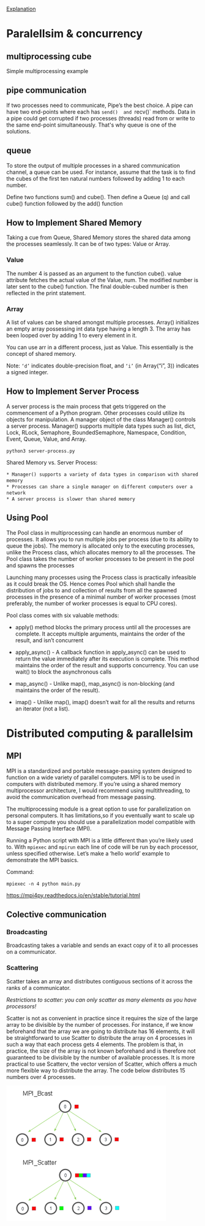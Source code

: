 [Explanation](https://medium.com/fintechexplained/advanced-python-concurrency-and-parallelism-82e378f26ced)


# Paralellsim & concurrency

## multiprocessing cube
Simple multiprocessing example


## pipe communication
If two processes need to communicate, Pipe’s the best choice. A pipe can have two end-points where each has `send() 
and `recv()` methods. Data in a pipe could get corrupted if two processes (threads) read from or write to the same 
end-point simultaneously. That's why queue is one of the solutions.

## queue
To store the output of multiple processes in a shared communication channel, a queue can be used. 
For instance, assume that the task is to find the cubes of the first ten natural numbers followed by adding 1 to each number.

Define two functions sum() and cube(). Then define a Queue (q) and call cube() function followed by the add() function


## How to Implement Shared Memory
Taking a cue from Queue, Shared Memory stores the shared data among the processes seamlessly. It can be of two types: Value or Array.


### Value
The number 4 is passed as an argument to the function cube(). value attribute fetches the actual value of the Value, num. The modified number is later sent to the cube() function. The final double-cubed number is then reflected in the print statement.

### Array
A list of values can be shared amongst multiple processes. 
Array() initializes an empty array possessing int data type having a length 3. 
The array has been looped over by adding 1 to every element in it.

You can use arr in a different process, just as Value. This essentially is the concept of shared memory.

Note: `‘d’` indicates double-precision float, and `‘i’` (in Array(“i”, 3)) indicates a signed integer.




## How to Implement Server Process

A server process is the main process that gets triggered on the commencement of a Python program. Other processes could utilize its objects for manipulation. A manager object of the class Manager() controls a server process. Manager() supports multiple data types such as list, dict, Lock, RLock, Semaphore, BoundedSemaphore, Namespace, Condition, Event, Queue, Value, and Array.


```
python3 server-process.py
```

Shared Memory vs. Server Process:

    * Manager() supports a variety of data types in comparison with shared memory
    * Processes can share a single manager on different computers over a network
    * A server process is slower than shared memory


## Using Pool

The Pool class in multiprocessing can handle an enormous number of processes. It allows you to run multiple jobs per process (due to its ability to queue the jobs). The memory is allocated only to the executing processes, unlike the Process class, which allocates memory to all the processes. The Pool class takes the number of worker processes to be present in the pool and spawns the processes

Launching many processes using the Process class is practically infeasible as it could break the OS. Hence comes Pool which shall handle the distribution of jobs to and collection of results from all the spawned processes in the presence of a minimal number of worker processes (most preferably, the number of worker processes is equal to CPU cores).


Pool class comes with six valuable methods:

* apply() method blocks the primary process until all the processes are complete.
It accepts multiple arguments, maintains the order of the result, and isn’t concurrent



* apply_async() - A callback function in apply_async() can be used to return the value immediately 
after its execution is complete. This method maintains the order of the result and supports concurrency.
You can use wait() to block the asynchronous calls



* map_async() - Unlike map(), map_async() is non-blocking (and maintains the order of the result).



* imap() - Unlike map(), imap() doesn’t wait for all the results and returns an iterator (not a list).



# Distributed computing & parallelsim
## MPI

MPI is a standardized and portable message-passing system designed
to function on a wide variety of parallel computers.
MPI is to be used in computers with distributed memory. 
If you’re using a shared memory multiprocessor architecture, I would recommend using multithreading, 
to avoid the communication overhead from message passing.


The multiprocessing module is a great option to use for parallelization on personal computers. 
It has limitations,so if you eventually want to scale up to a super compute you should use a parallelization model compatible with Message Passing Interface (MPI).


Running a Python script with MPI is a little different than you’re likely used to.
With `mpiexec` and `mpirun` each line of code will be run by each processor, unless specified otherwise. 
Let’s make a ‘hello world’ example to demonstrate the MPI basics.

Command:
```
mpiexec -n 4 python main.py
```


https://mpi4py.readthedocs.io/en/stable/tutorial.html



## Colective communication

### Broadcasting
Broadcasting takes a variable and sends an exact copy of it to all processes on a communicator.

### Scattering
Scatter takes an array and distributes contiguous sections of it across the ranks of a communicator.

*Restrictions to scatter: you can only scatter as many elements as you have processors!*

Scatter is not as convenient in practice since it requires the size of the large array to be divisible by the number of processes. 
For instance, if we know beforehand that the array we are going to distribute has 16 elements, it will be straightforward to use Scatter to distribute the array on 4 processes in such a way that each process gets 4 elements. 
The problem is that, in practice, the size of the array is not known beforehand and is therefore not guaranteed to be divisible
by the number of available processes. It is more practical to use Scatterv, the vector version of Scatter, 
which offers a much more flexible way to distribute the array. The code below distributes 15 numbers over 4 processes. 



![alt text](scattering-broadcasting.png)